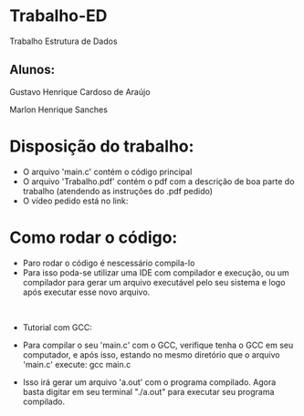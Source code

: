 # Trabalho-ED
Trabalho Estrutura de Dados

## Alunos:
Gustavo Henrique Cardoso de Araújo

Marlon Henrique Sanches

# Disposição do trabalho:
- O arquivo 'main.c' contém o código principal
- O arquivo 'Trabalho.pdf' contém o pdf com a descrição de boa parte do trabalho (atendendo as instruções do .pdf pedido)
- O vídeo pedido está no link: 
  

# Como rodar o código:
- Paro rodar o código é nescessário compila-lo
- Para isso poda-se utilizar uma IDE com compilador e execução, ou um compilador para gerar um arquivo executável pelo seu sistema e logo após executar esse novo arquivo.

<br>
  
- Tutorial com GCC:

- Para compilar o seu 'main.c' com o GCC, verifique tenha o GCC em seu computador, e após isso, estando no mesmo diretório que o arquivo 'main.c' execute:
gcc main.c

- Isso irá gerar um arquivo 'a.out' com o programa compilado.
Agora basta digitar em seu terminal "./a.out"
para executar seu programa compilado.